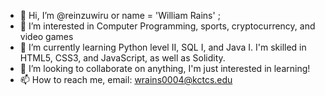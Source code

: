 - 👋 Hi, I’m @reinzuwiru or name = 'William Rains' ;
- 👀 I’m interested in Computer Programming, sports, cryptocurrency, and video games 
- 🌱 I’m currently learning Python level II, SQL I, and Java I.  I'm skilled in HTML5, CSS3, and JavaScript, as well as Solidity.
- 💞️ I’m looking to collaborate on anything, I'm just interested in learning! 
- 📫 How to reach me, email: wrains0004@kctcs.edu

<!---
reinzuwiru/reinzuwiru is a ✨ special ✨ repository because its `README.md` (this file) appears on your GitHub profile.
You can click the Preview link to take a look at your changes.
--->
